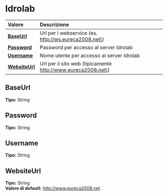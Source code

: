 # Idrolab

| Valore | Descrizione |
| :--- | :--- |
| [**BaseUrl**](idrolab.md#baseurl) | Url per i webservice \(es. http://ws.eureca2008.net\) |
| [**Password**](idrolab.md#password) | Password per accesso al server Idrolab |
| [**Username**](idrolab.md#username) | Nome utente per accesso al server Idrolab |
| [**WebsiteUrl**](idrolab.md#websiteurl) | Url per il sito web \(tipicamente http://www.eureca2008.net\) |

## BaseUrl

**Tipo:** String

## Password

**Tipo:** String

## Username

**Tipo:** String

## WebsiteUrl

**Tipo:** String  
**Valore di default:** http://www.eureca2008.net
.